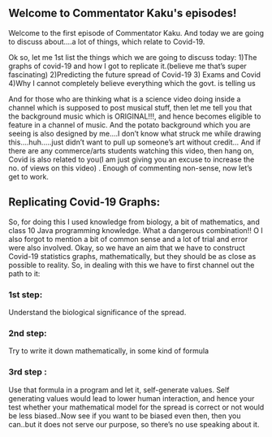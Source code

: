 ## Welcome to Commentator Kaku's episodes!

Welcome to the first episode of Commentator Kaku. And today we are going to discuss about….a lot of things, which relate to Covid-19. 

Ok so, let me 1st list the things which we are going to discuss today:
1)The graphs of covid-19 and how I got to replicate it.(believe me that’s super fascinating)
2)Predicting the future spread of Covid-19
3) Exams and Covid
4)Why I cannot completely believe everything which the govt. is telling us

And for those who are thinking what is a science video doing inside a channel which is supposed to post musical stuff, then let me tell you that the background music which is ORIGINAL!!!, and hence becomes eligible to feature in a channel of music. And the potato background which you are seeing is also designed by me….I don’t know what struck me while drawing this….huh…..just didn’t want to pull up someone’s art without credit… And if there are any commerce/arts students watching this video, then hang on, Covid is also related to you(I am just giving you an excuse to increase the no. of views on this video) . Enough of commenting non-sense, now let’s get to work.

## Replicating Covid-19 Graphs:

So, for doing this I used knowledge from biology, a bit of mathematics, and class 10 Java programming knowledge. What a dangerous combination!! O I also forgot to mention a bit of common sense and a lot of trial and error were also involved.
Okay, so we have an aim that we have to construct Covid-19 statistics graphs, mathematically, but they should be as close as possible to reality.
So, in dealing with this we have to first channel out the path to it:

### 1st step: 
Understand the biological significance of the spread.
### 2nd step: 
Try to write it down mathematically, in some kind of formula
### 3rd step : 
Use that formula in a program and let it, self-generate values. Self generating values would  lead to lower human interaction, and hence your test whether your mathematical model for the spread is correct or not would be less biased..Now see if you want to be biased even then, then you can..but it does not serve our purpose, so there’s no use speaking about it.
